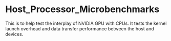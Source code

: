 # Host_Processor_Microbenchmarks
This is to help test the interplay of NVIDIA GPU with CPUs.
It tests the kernel launch overhead and data transfer performance between the host and devices.
